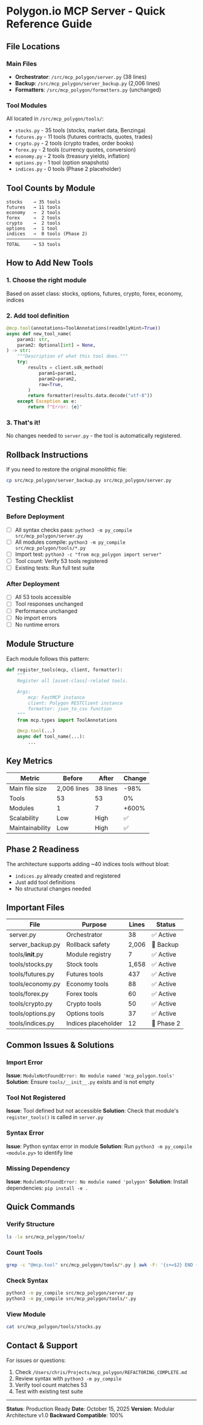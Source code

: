 # Polygon.io MCP Server - Quick Reference Guide

## File Locations

### Main Files
- **Orchestrator**: `/src/mcp_polygon/server.py` (38 lines)
- **Backup**: `/src/mcp_polygon/server_backup.py` (2,006 lines)
- **Formatters**: `/src/mcp_polygon/formatters.py` (unchanged)

### Tool Modules
All located in `/src/mcp_polygon/tools/`:
- `stocks.py` - 35 tools (stocks, market data, Benzinga)
- `futures.py` - 11 tools (futures contracts, quotes, trades)
- `crypto.py` - 2 tools (crypto trades, order books)
- `forex.py` - 2 tools (currency quotes, conversion)
- `economy.py` - 2 tools (treasury yields, inflation)
- `options.py` - 1 tool (option snapshots)
- `indices.py` - 0 tools (Phase 2 placeholder)

## Tool Counts by Module

```
stocks    → 35 tools
futures   → 11 tools
economy   →  2 tools
forex     →  2 tools
crypto    →  2 tools
options   →  1 tool
indices   →  0 tools (Phase 2)
────────────────────
TOTAL     → 53 tools
```

## How to Add New Tools

### 1. Choose the right module
Based on asset class: stocks, options, futures, crypto, forex, economy, indices

### 2. Add tool definition
```python
@mcp.tool(annotations=ToolAnnotations(readOnlyHint=True))
async def new_tool_name(
    param1: str,
    param2: Optional[int] = None,
) -> str:
    """Description of what this tool does."""
    try:
        results = client.sdk_method(
            param1=param1,
            param2=param2,
            raw=True,
        )
        return formatter(results.data.decode("utf-8"))
    except Exception as e:
        return f"Error: {e}"
```

### 3. That's it!
No changes needed to `server.py` - the tool is automatically registered.

## Rollback Instructions

If you need to restore the original monolithic file:

```bash
cp src/mcp_polygon/server_backup.py src/mcp_polygon/server.py
```

## Testing Checklist

### Before Deployment
- [ ] All syntax checks pass: `python3 -m py_compile src/mcp_polygon/server.py`
- [ ] All modules compile: `python3 -m py_compile src/mcp_polygon/tools/*.py`
- [ ] Import test: `python3 -c "from mcp_polygon import server"`
- [ ] Tool count: Verify 53 tools registered
- [ ] Existing tests: Run full test suite

### After Deployment
- [ ] All 53 tools accessible
- [ ] Tool responses unchanged
- [ ] Performance unchanged
- [ ] No import errors
- [ ] No runtime errors

## Module Structure

Each module follows this pattern:

```python
def register_tools(mcp, client, formatter):
    """
    Register all [asset-class]-related tools.

    Args:
        mcp: FastMCP instance
        client: Polygon RESTClient instance
        formatter: json_to_csv function
    """
    from mcp.types import ToolAnnotations

    @mcp.tool(...)
    async def tool_name(...):
        ...
```

## Key Metrics

| Metric | Before | After | Change |
|--------|--------|-------|--------|
| Main file size | 2,006 lines | 38 lines | -98% |
| Tools | 53 | 53 | 0% |
| Modules | 1 | 7 | +600% |
| Scalability | Low | High | ✅ |
| Maintainability | Low | High | ✅ |

## Phase 2 Readiness

The architecture supports adding ~40 indices tools without bloat:
- `indices.py` already created and registered
- Just add tool definitions
- No structural changes needed

## Important Files

| File | Purpose | Lines | Status |
|------|---------|-------|--------|
| server.py | Orchestrator | 38 | ✅ Active |
| server_backup.py | Rollback safety | 2,006 | 💾 Backup |
| tools/__init__.py | Module registry | 7 | ✅ Active |
| tools/stocks.py | Stock tools | 1,658 | ✅ Active |
| tools/futures.py | Futures tools | 437 | ✅ Active |
| tools/economy.py | Economy tools | 88 | ✅ Active |
| tools/forex.py | Forex tools | 60 | ✅ Active |
| tools/crypto.py | Crypto tools | 50 | ✅ Active |
| tools/options.py | Options tools | 37 | ✅ Active |
| tools/indices.py | Indices placeholder | 12 | 📝 Phase 2 |

## Common Issues & Solutions

### Import Error
**Issue**: `ModuleNotFoundError: No module named 'mcp_polygon.tools'`
**Solution**: Ensure `tools/__init__.py` exists and is not empty

### Tool Not Registered
**Issue**: Tool defined but not accessible
**Solution**: Check that module's `register_tools()` is called in `server.py`

### Syntax Error
**Issue**: Python syntax error in module
**Solution**: Run `python3 -m py_compile <module.py>` to identify line

### Missing Dependency
**Issue**: `ModuleNotFoundError: No module named 'polygon'`
**Solution**: Install dependencies: `pip install -e .`

## Quick Commands

### Verify Structure
```bash
ls -la src/mcp_polygon/tools/
```

### Count Tools
```bash
grep -c "@mcp.tool" src/mcp_polygon/tools/*.py | awk -F: '{s+=$2} END {print "Total:", s}'
```

### Check Syntax
```bash
python3 -m py_compile src/mcp_polygon/server.py
python3 -m py_compile src/mcp_polygon/tools/*.py
```

### View Module
```bash
cat src/mcp_polygon/tools/stocks.py
```

## Contact & Support

For issues or questions:
1. Check `/Users/chris/Projects/mcp_polygon/REFACTORING_COMPLETE.md`
2. Review syntax with `python3 -m py_compile`
3. Verify tool count matches 53
4. Test with existing test suite

---

**Status**: Production Ready
**Date**: October 15, 2025
**Version**: Modular Architecture v1.0
**Backward Compatible**: 100%
